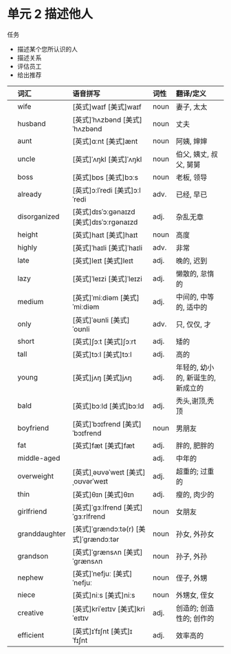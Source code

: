 # **单元** **2** 描述他人

任务

- 描述某个您所认识的人
- 描述关系
- 评估员工
- 给出推荐

|      | 词汇          | 语音拼写                                 | 词性 | 翻译/定义                          |
| :--- | :------------ | :--------------------------------------- | :--- | :--------------------------------- |
|      | wife          | [英式]waɪf [美式]waɪf                    | noun | 妻子, 太太                         |
|      | husband       | [英式]ˈhʌzbənd [美式]ˈhʌzbənd            | noun | 丈夫                               |
|      | aunt          | [英式]ɑːnt [美式]ænt                     | noun | 阿姨, 婶婶                         |
|      | uncle         | [英式]ˈʌŋkl [美式]ˈʌŋkl                  | noun | 伯父, 姨丈, 叔父, 舅舅             |
|      | boss          | [英式]bɒs [美式]bɔːs                     | noun | 老板, 领导                         |
|      | already       | [英式]ɔːlˈredi [美式]ɔːlˈredi            | adv. | 已经, 早已                         |
|      | disorganized  | [英式]dɪsˈɔːɡənaɪzd [美式]dɪsˈɔːrɡənaɪzd | adj. | 杂乱无章                           |
|      | height        | [英式]haɪt [美式]haɪt                    | noun | 高度                               |
|      | highly        | [英式]ˈhaɪli [美式]ˈhaɪli                | adv. | 非常                               |
|      | late          | [英式]leɪt [美式]leɪt                    | adj. | 晚的, 迟到                         |
|      | lazy          | [英式]ˈleɪzi [美式]ˈleɪzi                | adj. | 懒散的, 怠惰的                     |
|      | medium        | [英式]ˈmiːdiəm [美式]ˈmiːdiəm            | adj. | 中间的, 中等的, 适中的             |
|      | only          | [英式]ˈəʊnli [美式]ˈoʊnli                | adv. | 只, 仅仅, 才                       |
|      | short         | [英式]ʃɔːt [美式]ʃɔːrt                   | adj. | 矮的                               |
|      | tall          | [英式]tɔːl [美式]tɔːl                    | adj. | 高的                               |
|      | young         | [英式]jʌŋ [美式]jʌŋ                      | adj. | 年轻的, 幼小的, 新诞生的, 新成立的 |
|      | bald          | [英式]bɔːld [美式]bɔːld                  | adj. | 秃头,谢顶,秃顶                     |
|      | boyfriend     | [英式]ˈbɔɪfrend [美式]ˈbɔɪfrend          | noun | 男朋友                             |
|      | fat           | [英式]fæt [美式]fæt                      | adj. | 胖的, 肥胖的                       |
|      | middle-aged   |                                          | adj. | 中年的                             |
|      | overweight    | [英式]ˌəʊvəˈweɪt [美式]ˌoʊvərˈweɪt       | adj. | 超重的; 过重的                     |
|      | thin          | [英式]θɪn [美式]θɪn                      | adj. | 瘦的, 肉少的                       |
|      | girlfriend    | [英式]ˈɡɜːlfrend [美式]ˈɡɜːrlfrend       | noun | 女朋友                             |
|      | granddaughter | [英式]ˈɡrændɔːtə(r) [美式]ˈɡrændɔːtər    | noun | 孙女, 外孙女                       |
|      | grandson      | [英式]ˈɡrænsʌn [美式]ˈɡrænsʌn            | noun | 孙子, 外孙                         |
|      | nephew        | [英式]ˈnefjuː [美式]ˈnefjuː              | noun | 侄子, 外甥                         |
|      | niece         | [英式]niːs [美式]niːs                    | noun | 外甥女, 侄女                       |
|      | creative      | [英式]kriˈeɪtɪv [美式]kriˈeɪtɪv          | adj. | 创造的; 创造性的; 创作的           |
|      | efficient     | [英式]ɪˈfɪʃnt [美式]ɪˈfɪʃnt              | adj. | 效率高的                           |